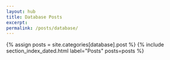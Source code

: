 ```yaml
---
layout: hub
title: Database Posts
excerpt:
permalink: /posts/database/
---
```


{% assign posts = site.categories[database].post %}
{% include section_index_dated.html label="Posts" posts=posts %}
